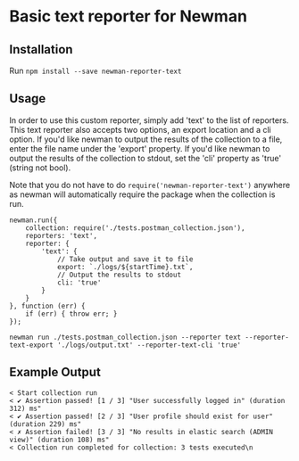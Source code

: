 # Basic text reporter for Newman

## Installation
Run `npm install --save newman-reporter-text`

## Usage
In order to use this custom reporter, simply add 'text' to the list of reporters. This text reporter also accepts two options, an export location and a cli option. If you'd like newman to output the results of the collection to a file, enter the file name under the 'export' property. If you'd like newman to output the results of the collection to stdout, set the 'cli' property as 'true' (string not bool).

Note that you do not have to do `require('newman-reporter-text')` anywhere as newman will automatically require the package when the collection is run.

```
newman.run({
    collection: require('./tests.postman_collection.json'),
    reporters: 'text',
    reporter: {
        'text': {
            // Take output and save it to file
            export: `./logs/${startTime}.txt`,
            // Output the results to stdout
            cli: 'true'
        }
    }
}, function (err) {
    if (err) { throw err; }
});
```

```
newman run ./tests.postman_collection.json --reporter text --reporter-text-export './logs/output.txt' --reporter-text-cli 'true'
```

## Example Output
```
< Start collection run
< ✔ Assertion passed! [1 / 3] "User successfully logged in" (duration 312) ms"
< ✔ Assertion passed! [2 / 3] "User profile should exist for user" (duration 229) ms"
< ✗ Assertion failed! [3 / 3] "No results in elastic search (ADMIN view)" (duration 108) ms"
< Collection run completed for collection: 3 tests executed\n
```
